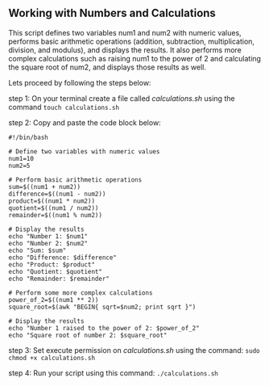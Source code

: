 ## Working with Numbers and Calculations

This script defines two variables num1 and num2 with numeric values, performs basic arithmetic operations (addition, subtraction, multiplication, division, and modulus), and displays the results. It also performs more complex calculations such as raising num1 to the power of 2 and calculating the square root of num2, and displays those results as well.

Lets proceed by following the steps below:

step 1:  On your terminal create a file called *calculations.sh* using the command `touch calculations.sh`

step 2:  Copy and paste the code block below:

```
#!/bin/bash

# Define two variables with numeric values
num1=10
num2=5

# Perform basic arithmetic operations
sum=$((num1 + num2))
difference=$((num1 - num2))
product=$((num1 * num2))
quotient=$((num1 / num2))
remainder=$((num1 % num2))

# Display the results
echo "Number 1: $num1"
echo "Number 2: $num2"
echo "Sum: $sum"
echo "Difference: $difference"
echo "Product: $product"
echo "Quotient: $quotient"
echo "Remainder: $remainder"

# Perform some more complex calculations
power_of_2=$((num1 ** 2))
square_root=$(awk "BEGIN{ sqrt=$num2; print sqrt }")

# Display the results
echo "Number 1 raised to the power of 2: $power_of_2"
echo "Square root of number 2: $square_root"

```

step 3: Set execute permission on *calculations.sh* using the command: `sudo chmod +x calculations.sh`

step 4: Run your script using this command: `./calculations.sh`